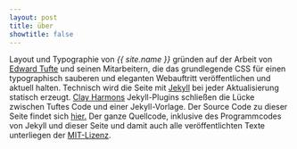 ```yaml
---
layout: post
title: über
showtitle: false
---
```


Layout und Typographie von _{{ site.name }}_ gründen auf der Arbeit von [Edward Tufte](https://github.com/edwardtufte/tufte-css) und seinen Mitarbeitern, die das grundlegende CSS für einen typographisch sauberen und eleganten Webauftritt veröffentlichen und aktuell halten. Technisch wird die Seite mit [Jekyll](https://jekyllrb.com/) bei jeder Aktualisierung statisch erzeugt. [Clay Harmons](https://github.com/clayh53/tufte-jekyll) Jekyll-Plugins schließen die Lücke zwischen Tuftes Code und einer Jekyll-Vorlage.  Der Source Code zu dieser Seite findet sich [hier.](https://github.com/schnulller/mminquiry) Der ganze Quellcode, inklusive des Programmcodes von Jekyll und dieser Seite und damit auch alle veröffentlichten Texte unterliegen der [MIT-Lizenz](https://github.com/schnulller/mminquiry/blob/master/LICENSE).